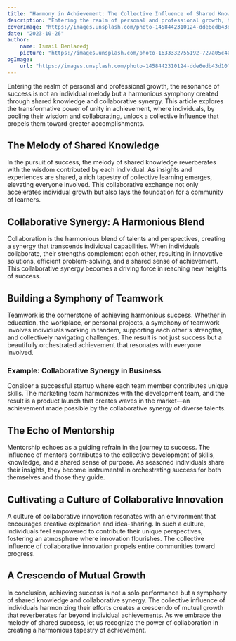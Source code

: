 ```yaml
---
title: "Harmony in Achievement: The Collective Influence of Shared Knowledge and Collaborative Synergy"
description: "Entering the realm of personal and professional growth, the resonance of success is not an individual melody but a harmonious symphony created through shared knowledge and collaborative synergy. This article explores the transformative power of unity in achievement, where individuals, by pooling their wisdom and collaborating, unlock a collective influence that propels them toward greater accomplishments."
coverImage: "https://images.unsplash.com/photo-1458442310124-dde6edb43d10?q=80&w=2070&auto=format&fit=crop&ixlib=rb-4.0.3&ixid=M3wxMjA3fDB8MHxwaG90by1wYWdlfHx8fGVufDB8fHx8fA%3D%3D"
date: "2023-10-26"
author:
    name: Ismail Benlaredj
    picture: "https://images.unsplash.com/photo-1633332755192-727a05c4013d?auto=format&fit=crop&q=60&w=500&ixlib=rb-4.0.3&ixid=M3wxMjA3fDB8MHxzZWFyY2h8OHx8YXZhdGFyfGVufDB8fDB8fHww"
ogImage:
    url: "https://images.unsplash.com/photo-1458442310124-dde6edb43d10?q=80&w=2070&auto=format&fit=crop&ixlib=rb-4.0.3&ixid=M3wxMjA3fDB8MHxwaG90by1wYWdlfHx8fGVufDB8fHx8fA%3D%3D"
---
```


Entering the realm of personal and professional growth, the resonance of success is not an individual melody but a harmonious symphony created through shared knowledge and collaborative synergy. This article explores the transformative power of unity in achievement, where individuals, by pooling their wisdom and collaborating, unlock a collective influence that propels them toward greater accomplishments.

## **The Melody of Shared Knowledge**

In the pursuit of success, the melody of shared knowledge reverberates with the wisdom contributed by each individual. As insights and experiences are shared, a rich tapestry of collective learning emerges, elevating everyone involved. This collaborative exchange not only accelerates individual growth but also lays the foundation for a community of learners.

## **Collaborative Synergy: A Harmonious Blend**

Collaboration is the harmonious blend of talents and perspectives, creating a synergy that transcends individual capabilities. When individuals collaborate, their strengths complement each other, resulting in innovative solutions, efficient problem-solving, and a shared sense of achievement. This collaborative synergy becomes a driving force in reaching new heights of success.

## **Building a Symphony of Teamwork**

Teamwork is the cornerstone of achieving harmonious success. Whether in education, the workplace, or personal projects, a symphony of teamwork involves individuals working in tandem, supporting each other's strengths, and collectively navigating challenges. The result is not just success but a beautifully orchestrated achievement that resonates with everyone involved.

### **Example: Collaborative Synergy in Business**

Consider a successful startup where each team member contributes unique skills. The marketing team harmonizes with the development team, and the result is a product launch that creates waves in the market—an achievement made possible by the collaborative synergy of diverse talents.

## **The Echo of Mentorship**

Mentorship echoes as a guiding refrain in the journey to success. The influence of mentors contributes to the collective development of skills, knowledge, and a shared sense of purpose. As seasoned individuals share their insights, they become instrumental in orchestrating success for both themselves and those they guide.

## **Cultivating a Culture of Collaborative Innovation**

A culture of collaborative innovation resonates with an environment that encourages creative exploration and idea-sharing. In such a culture, individuals feel empowered to contribute their unique perspectives, fostering an atmosphere where innovation flourishes. The collective influence of collaborative innovation propels entire communities toward progress.

## **A Crescendo of Mutual Growth**

In conclusion, achieving success is not a solo performance but a symphony of shared knowledge and collaborative synergy. The collective influence of individuals harmonizing their efforts creates a crescendo of mutual growth that reverberates far beyond individual achievements. As we embrace the melody of shared success, let us recognize the power of collaboration in creating a harmonious tapestry of achievement.
